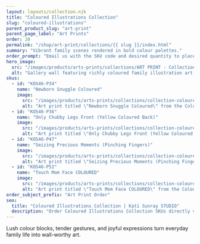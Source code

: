 ```yaml
---
layout: layouts/collection.njk
title: "Coloured Illustrations Collection"
slug: "coloured-illustrations"
parent_product_slug: "art-print"
parent_page_label: "Art Prints"
order: 20
permalink: "/shop/art-print/collections/{{ slug }}/index.html"
summary: "Vibrant family scenes rendered in bold colour palettes."
order_prompt: "Email us with the SKU code and desired quantity to place your order."
hero_image:
  src: "/images/products/arts-prints/collections/ART PRINT - Collection ‘Coloured Illustrations’.jpg"
  alt: "Gallery wall featuring richly coloured family illustration art prints."
skus:
  - id: "KO546-P34"
    name: "Newborn Snuggle Coloured"
    image:
      src: "/images/products/arts-prints/collections/collection-coloured-illustrations/KO546-P34_Art print 8.5x11_Collection Coloured Illustrations_Newborn Snuggle Coloured.jpg"
      alt: "Art print titled \"Newborn Snuggle Coloured\" from the Coloured Illustrations Collection."
  - id: "KO546-P36"
    name: "Only Chubby Legs Front (Yellow Coloured Back)"
    image:
      src: "/images/products/arts-prints/collections/collection-coloured-illustrations/KO546-P36_Art print 8.5x11_Collection Coloured Illustrations_Only Chubby Legs Front - Yellow Coloured Back.jpg"
      alt: "Art print titled \"Only Chubby Legs Front (Yellow Coloured Back)\" from the Coloured Illustrations Collection."
  - id: "KO546-P47"
    name: "Seizing Precious Moments (Pinching Fingers)"
    image:
      src: "/images/products/arts-prints/collections/collection-coloured-illustrations/KO546-P47_Art print 8.5x11_Collection Mindful Presence_Seizing precious moments_Pinching fingers_white.jpg"
      alt: "Art print titled \"Seizing Precious Moments (Pinching Fingers)\" with pinching fingers white illustration."
  - id: "KO546-P52"
    name: "Touch Mom Face COLOURED"
    image:
      src: "/images/products/arts-prints/collections/collection-coloured-illustrations/KO546-P52_Art print 8.5x11_Collection Coloured Illustrations_Touch Mom face COLOURED .jpg"
      alt: "Art print titled \"Touch Mom Face COLOURED\" from the Coloured Illustrations Collection."
order_subject_prefix: "Art Print Order"
seo:
  title: "Coloured Illustrations Collection | Kati Sunray STUDIO"
  description: "Order Coloured Illustrations Collection SKUs directly via email."
---
```


Lush colour blocks, tender gestures, and joyful expressions turn everyday family life into wall-worthy art.

